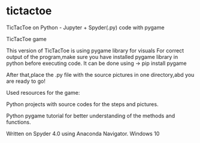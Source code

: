 # tictactoe
TicTacToe on Python - Jupyter + Spyder(.py) code with pygame

TicTacToe game

This version of TicTacToe is using pygame library for visuals
For correct output of the program,make sure you have installed pygame library in python before executing code.
It can be done using -> pip install pygame

After that,place the .py file with the source pictures in one directory,abd you are ready to go!

Used resources for the game:

Python projects with source codes for the steps and pictures.

Python pygame tutorial for better understanding of the methods and functions.

Written on Spyder 4.0 using Anaconda Navigator.
Windows 10
